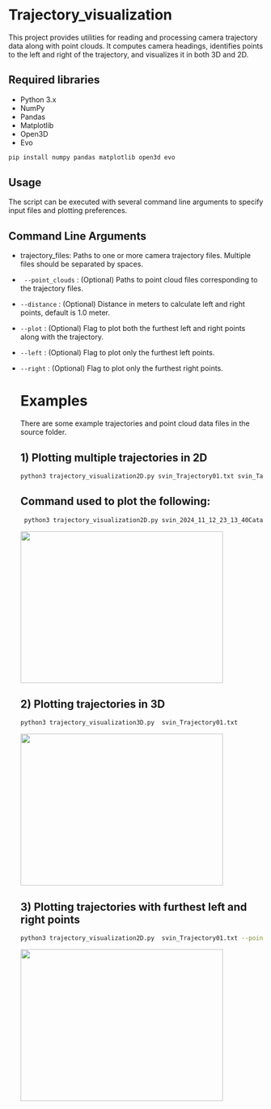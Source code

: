 # Trajectory_visualization
This project provides utilities for reading and processing camera trajectory data along with point clouds. It computes camera headings, identifies points to the left and right of the trajectory, and visualizes it in both 3D and 2D. 

## Required libraries
- Python 3.x
- NumPy
- Pandas
- Matplotlib
- Open3D
- Evo
```bash command to install the required libraries
pip install numpy pandas matplotlib open3d evo
```
## Usage
The script can be executed with several command line arguments to specify input files and plotting preferences.
## Command Line Arguments
- trajectory_files: Paths to one or more camera trajectory files. Multiple files should be separated by spaces.
- ` --point_clouds` : (Optional) Paths to point cloud files corresponding to the trajectory files.
- `--distance` : (Optional) Distance in meters to calculate left and right points, default is 1.0 meter.
- `--plot` : (Optional) Flag to plot both the furthest left and right points along with the trajectory.
- `--left` : (Optional) Flag to plot only the furthest left points.
- `--right` : (Optional) Flag to plot only the furthest right points.

  # Examples
  There are some example trajectories and point cloud data files in the source folder.
  ## 1) Plotting multiple trajectories in 2D
  ```bash
  python3 trajectory_visualization2D.py svin_Trajectory01.txt svin_Tajectory02.txt
  ```

  ## Command used to plot the following:
  ```bash 
   python3 trajectory_visualization2D.py svin_2024_11_12_23_13_40CatacombsCenter.txt svin_2024_11_13_02_38_05CatacombsLeft.txt svin_2024_11_13_21_18_52CatacombsRight.txt
  ```
  
  <img src="https://github.com/user-attachments/assets/3c5e31f5-2a96-4e70-a292-c7cc1f64f054" width="400" height="300">

  ## 2) Plotting trajectories in 3D
  ```bash 
  python3 trajectory_visualization3D.py  svin_Trajectory01.txt
  ```
  
   <img src="https://github.com/user-attachments/assets/8c425b68-4abd-4b3d-b142-6c2d04d8bde5" width="400" height="300">

  ## 3) Plotting trajectories with furthest left and right points
  ```bash
  python3 trajectory_visualization2D.py  svin_Trajectory01.txt --point_cloud Challenge2OGpointcloud1.ply --plot
  ```
  
   <img src="https://github.com/user-attachments/assets/cc81ef5d-cd88-467f-ae35-dc3a8795df25" width="400" height="300">








  
